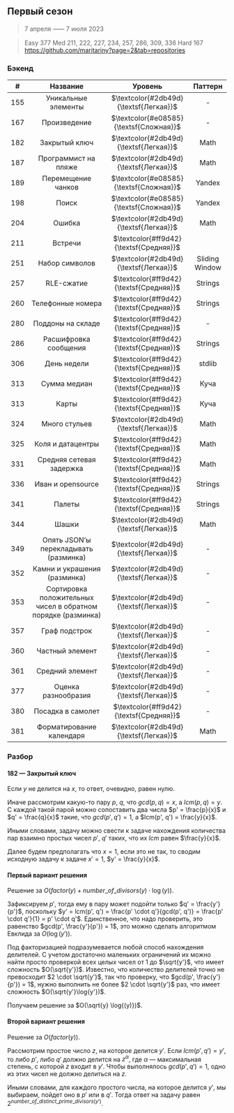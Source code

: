 ## Первый сезон
> 7 апреля ⸺ 7 июля 2023

> Easy 377
> Med 211, 222, 227, 234, 257, 286, 309, 336
> Hard 167
> https://github.com/maritariny?page=2&tab=repositories

### Бэкенд
|  #  |                           Название                           |                 Уровень                 |    Паттерн     |
|:---:|:------------------------------------------------------------:|:---------------------------------------:|:--------------:|
| 155 |                     Уникальные элементы                      | $\textcolor{#2db49d}{\textsf{Легкая}}$  |       -        |
| 167 |                         Произведение                         | $\textcolor{#e08585}{\textsf{Сложная}}$ |       -        |
| 182 |                        Закрытый ключ                         | $\textcolor{#2db49d}{\textsf{Легкая}}$  |      Math      |
| 187 |                     Программист на пляже                     | $\textcolor{#2db49d}{\textsf{Легкая}}$  |      Math      |
| 189 |                      Перемещение чанков                      | $\textcolor{#e08585}{\textsf{Сложная}}$  |     Yandex     |
| 198 |                            Поиск                             | $\textcolor{#e08585}{\textsf{Сложная}}$  |     Yandex     |
| 204 |                            Ошибка                            | $\textcolor{#2db49d}{\textsf{Легкая}}$  |      Math      |
| 211 |                           Встречи                            | $\textcolor{#ff9d42}{\textsf{Средняя}}$ |                |
| 251 |                        Набор символов                        | $\textcolor{#2db49d}{\textsf{Легкая}}$  | Sliding Window |
| 257 |                          RLE-сжатие                          | $\textcolor{#ff9d42}{\textsf{Средняя}}$|    Strings     |
| 260 |                      Телефонные номера                       | $\textcolor{#ff9d42}{\textsf{Средняя}}$|    Strings     |
| 280 |                      Поддоны на складе                       | $\textcolor{#ff9d42}{\textsf{Средняя}}$|       -        |
| 286 |                    Расшифровка сообщения                     | $\textcolor{#ff9d42}{\textsf{Средняя}}$|    Strings     |
| 306 |                         День недели                          | $\textcolor{#ff9d42}{\textsf{Средняя}}$|     stdlib     |
| 313 |                         Сумма медиан                         | $\textcolor{#ff9d42}{\textsf{Средняя}}$|      Куча      |
| 313 |                            Карты                             | $\textcolor{#ff9d42}{\textsf{Средняя}}$|      Куча      |
| 324 |                        Много стульев                         | $\textcolor{#2db49d}{\textsf{Легкая}}$  |      Math      |
| 325 |                      Коля и датацентры                       | $\textcolor{#ff9d42}{\textsf{Средняя}}$  |      Math      |
| 331 |                   Средняя сетевая задержка                   | $\textcolor{#ff9d42}{\textsf{Средняя}}$  |      Math      |
| 336 |                      Иван и opensource                       | $\textcolor{#ff9d42}{\textsf{Средняя}}$  |    Strings     |
| 341 |                            Палеты                            | $\textcolor{#ff9d42}{\textsf{Средняя}}$  |    Strings     |
| 344 |                            Шашки                             | $\textcolor{#2db49d}{\textsf{Легкая}}$  |      Math      |
| 349 |            Опять JSON’ы перекладывать (разминка)             | $\textcolor{#2db49d}{\textsf{Легкая}}$  |       -        |
| 352 |                 Камни и украшения (разминка)                 | $\textcolor{#2db49d}{\textsf{Легкая}}$  |       -        |
| 353 | Сортировка положительных чисел в обратном порядке (разминка) | $\textcolor{#2db49d}{\textsf{Легкая}}$  |       -        |
| 357 |                        Граф подстрок                         | $\textcolor{#2db49d}{\textsf{Легкая}}$  |       -        |
| 360 |                       Частный элемент                        | $\textcolor{#2db49d}{\textsf{Легкая}}$  |       -        |
| 361 |                       Средний элемент                        | $\textcolor{#2db49d}{\textsf{Легкая}}$  |       -        |
| 377 |                     Оценка разнообразия                      | $\textcolor{#2db49d}{\textsf{Легкая}}$  |       -        |
| 380 |                      Посадка в самолет                       | $\textcolor{#ff9d42}{\textsf{Средняя}}$  |       -        |
| 381 |                   Форматирование календаря                   | $\textcolor{#2db49d}{\textsf{Легкая}}$  |      Math      |


### Разбор
#### 182 — Закрытый ключ
Если $y$ не делится на $x$, то ответ, очевидно, равен нулю.


Иначе рассмотрим какую-то пару $p$, $q$, что $gcd(p, q) = x$, а $lcm(p, q) = y$. С каждой такой парой можно сопоставить два числа $p' = \frac{p}{x}$ и $q' = \frac{q}{x}$ такие, что $gcd(p', q') = 1$, а $lcm(p', q') = \frac{y}{x}$.


Иными словами, задачу можно свести к задаче нахождения количества пар взаимно простых чисел $p'$, $q'$ таких, что их $lcm$ равен $\frac{y}{x}$.


Далее будем предполагать что $x = 1$, если это не так, то сводим исходную задачу к задаче $x' = 1$, $y' = \frac{y}{x}$.


#### Первый вариант решения

Решение за $O(factor(y) + number\_of\_divisors(y) \cdot \log{(y}))$.


Зафиксируем $p'$, тогда ему в пару может подойти только $q' = \frac{y'}{p'}$, поскольку $y' = lcm(p', q') = \frac{p' \cdot q'}{gcd(p', q')} = \frac{p' \cdot q'}{1} = p' \cdot q'$. Единственное, что надо проверить, это равенство $gcd(p', \frac{y'}{p'}) = 1$, это можно сделать алгоритмом Евклида за $O(\log{(y')})$.


Под факторизацией подразумевается любой способ нахождения делителей. С учетом достаточно маленьких ограничений их можно найти просто проверкой всех целых чисел от $1$ до $\sqrt{y'}$, что имеет сложность $O(\sqrt{y'})$. Известно, что количество делителей точно не превосходит $2 \cdot \sqrt{y'}$, так что проверку, что $gcd(p', \frac{y'}{p'}) = 1$, нужно выполнить не более $2 \cdot \sqrt{y'}$ раз, что имеет сложность $O(\sqrt{y'}\log{y'})$.


Получаем решение за $O(\sqrt{y} \log{(y)})$.

#### Второй вариант решения

Решение за $O(factor(y))$.


Рассмотрим простое число $z$, на которое делится $y'$. Если $lcm(p', q') = y'$, то либо $p'$, либо $q'$ должно делится на $z^{\alpha}$, где $\alpha$ — максимальная степень, с которой $z$ входит в $y'$. Чтобы выполнялось $gcd(p', q') = 1$, одно из этих чисел не должно делиться на $z$.


Иными словами, для каждого простого числа, на которое делится $y'$, мы выбираем, пойдет оно в $p'$ или в $q'$. Тогда ответ на задачу равен $2^{number\_of\_distinct\_prime\_divisors(y')}$.
